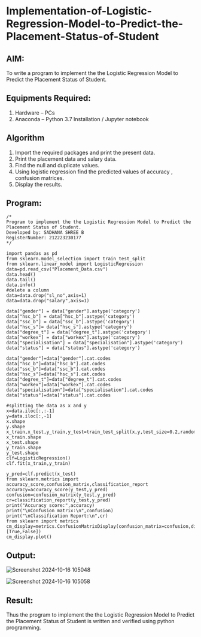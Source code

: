 # Implementation-of-Logistic-Regression-Model-to-Predict-the-Placement-Status-of-Student

## AIM:
To write a program to implement the the Logistic Regression Model to Predict the Placement Status of Student.

## Equipments Required:
1. Hardware – PCs
2. Anaconda – Python 3.7 Installation / Jupyter notebook

## Algorithm
1. Import the required packages and print the present data.
2. Print the placement data and salary data.
3. Find the null and duplicate values.
4. Using logistic regression find the predicted values of accuracy , confusion matrices.
5. Display the results.

## Program:
```
/*
Program to implement the the Logistic Regression Model to Predict the Placement Status of Student.
Developed by: SADHANA SHREE B
RegisterNumber: 212223230177
*/

import pandas as pd
from sklearn.model_selection import train_test_split
from sklearn.linear_model import LogisticRegression
data=pd.read_csv("Placement_Data.csv")
data.head()
data.tail()
data.info()
#delete a column
data=data.drop("sl_no",axis=1)
data=data.drop("salary",axis=1)

data["gender"] = data["gender"].astype('category')
data["hsc_b"] = data["hsc_b"].astype('category')
data["ssc_b"] = data["ssc_b"].astype('category')
data["hsc_s"]= data["hsc_s"].astype('category')
data["degree_t"] = data["degree_t"].astype('category')
data["workex"] = data["workex"].astype('category')
data["specialisation"] = data["specialisation"].astype('category')
data["status"] = data["status"].astype('category')

data["gender"]=data["gender"].cat.codes
data["hsc_b"]=data["hsc_b"].cat.codes
data["ssc_b"]=data["ssc_b"].cat.codes
data["hsc_s"]=data["hsc_s"].cat.codes
data["degree_t"]=data["degree_t"].cat.codes
data["workex"]=data["workex"].cat.codes
data["specialisation"]=data["specialisation"].cat.codes
data["status"]=data["status"].cat.codes

#splitting the data as x and y
x=data.iloc[:,:-1]
y=data.iloc[:,-1]
x.shape
y.shape
x_train,x_test,y_train,y_test=train_test_split(x,y,test_size=0.2,random_state=1)
x_train.shape
x_test.shape
y_train.shape
y_test.shape
clf=LogisticRegression()
clf.fit(x_train,y_train)

y_pred=clf.predict(x_test)
from sklearn.metrics import accuracy_score,confusion_matrix,classification_report
accuracy=accuracy_score(y_test,y_pred)
confusion=confusion_matrix(y_test,y_pred)
cr=classification_report(y_test,y_pred)
print("Accuracy score:",accuracy)
print("\nConfusion matrix:\n",confusion)
print("\nClassification Report:\n",cr)
from sklearn import metrics
cm_display=metrics.ConfusionMatrixDisplay(confusion_matrix=confusion,display_labels=[True,False])
cm_display.plot()

```


## Output:

![Screenshot 2024-10-16 105048](https://github.com/user-attachments/assets/a7313e73-1c2d-49fd-9928-f69b633c059f)

![Screenshot 2024-10-16 105058](https://github.com/user-attachments/assets/95a424e5-4e74-45d1-8547-7ccb48d7cbb5)



## Result:
Thus the program to implement the the Logistic Regression Model to Predict the Placement Status of Student is written and verified using python programming.
